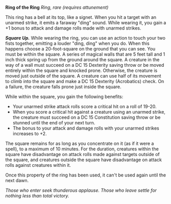 **Ring of the Ring**
*Ring, rare (requires attunement)*

This ring has a bell at its top, like a signet. When you hit a target with an unarmed strike, it emits a faraway "ding" sound. While wearing it, you gain a +1 bonus to attack and damage rolls made with unarmed strikes.

***Square Up.*** While wearing the ring, you can use an action to touch your two fists together, emitting a louder "ding, ding" when you do. When this happens choose a 20-foot-square on the ground that you can see. You must be within the square. A series of magical walls that are 5 feet tall and 1 inch thick spring up from the ground around the square. A creature in the way of a wall must succeed on a DC 15 Dexterity saving throw or be moved entirely within the square and knocked prone. Otherwise, the creature is moved just outside of the square. A creature can use half of its movement to climb into the square and make a DC 15 Dexterity (Acrobatics) check. On a failure, the creature falls prone just inside the square.

While within the square, you gain the following benefits:

- Your unarmed strike attack rolls score a critical hit on a roll of 19-20.
- When you score a critical hit against a creature using an unarmed strike, the creature must succeed on a DC 15 Constitution saving throw or be stunned until the end of your next turn.
- The bonus to your attack and damage rolls with your unarmed strikes increases to +2.

The square remains for as long as you concentrate on it (as if it were a spell), to a maximum of 10 minutes. For the duration, creatures within the square have disadvantage on attack rolls made against targets outside of the square, and creatures outside the square have disadvantage on attack rolls against creatures within it.

Once this property of the ring has been used, it can't be used again until the next dawn.

*Those who enter seek thunderous applause. Those who leave settle for nothing less than total victory.*
